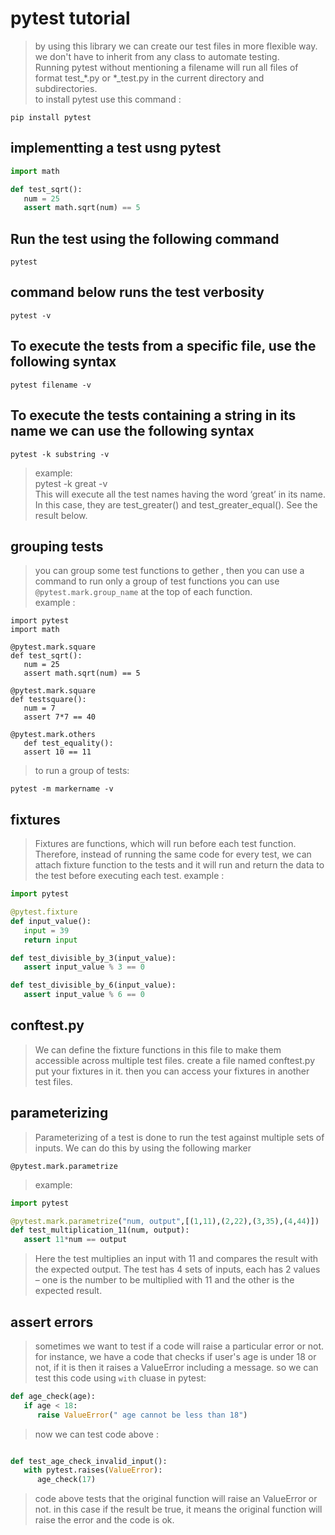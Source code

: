 # pytest tutorial
> by using this library we can create our test files in more flexible way. we don't have to inherit from any class to automate testing.  
> Running pytest without mentioning a filename will run all files of format test_*.py or *_test.py in the current directory and subdirectories.  
> to install pytest use this command :
```
pip install pytest
```

## implementting a test usng pytest
```python
import math

def test_sqrt():
   num = 25
   assert math.sqrt(num) == 5
```

## Run the test using the following command
```
pytest
```

## command below runs the test verbosity
```
pytest -v
```

## To execute the tests from a specific file, use the following syntax
```
pytest filename -v

```

## To execute the tests containing a string in its name we can use the following syntax
```
pytest -k substring -v
```
> example:  
> pytest -k great -v  
> This will execute all the test names having the word ‘great’ in its name. In this case, they are test_greater() and test_greater_equal(). See the result below.  

## grouping tests
> you can group some test functions to gether , then you can use a command to run only a group of test functions
> you can use `@pytest.mark.group_name` at the top of each function.  
> example :  
```
import pytest
import math

@pytest.mark.square
def test_sqrt():
   num = 25
   assert math.sqrt(num) == 5

@pytest.mark.square
def testsquare():
   num = 7
   assert 7*7 == 40

@pytest.mark.others
   def test_equality():
   assert 10 == 11
```
> to run a group of tests:
```
pytest -m markername -v

```

## fixtures
> Fixtures are functions, which will run before each test function.  
> Therefore, instead of running the same code for every test, we can attach fixture function to the tests and it will run and return the data to the test before executing each test.
> example :
```python
import pytest

@pytest.fixture
def input_value():
   input = 39
   return input

def test_divisible_by_3(input_value):
   assert input_value % 3 == 0

def test_divisible_by_6(input_value):
   assert input_value % 6 == 0

```

## conftest.py
> We can define the fixture functions in this file to make them accessible across multiple test files.
> create a file named conftest.py
> put your fixtures in it. then you can access your fixtures in another test files.


## parameterizing
> Parameterizing of a test is done to run the test against multiple sets of inputs. We can do this by using the following marker  

```
@pytest.mark.parametrize
```
> example:  
```python
import pytest

@pytest.mark.parametrize("num, output",[(1,11),(2,22),(3,35),(4,44)])
def test_multiplication_11(num, output):
   assert 11*num == output

```
> Here the test multiplies an input with 11 and compares the result with the expected output. The test has 4 sets of inputs, each has 2 values – one is the number to be multiplied with 11 and the other is the expected result.


## assert errors
> sometimes we want to test if a code will raise a particular error or not.
> for instance, we have a code that checks if user's age is under 18 or not, if it is then it raises a ValueError including a message. so we can test this code using `with` cluase in pytest:
```python
def age_check(age):
   if age < 18:
      raise ValueError(" age cannot be less than 18")
```
> now we can test code above :
```python

def test_age_check_invalid_input():
   with pytest.raises(ValueError):
      age_check(17)

```
> code above tests that the original function will raise an ValueError or not. in this case if the result be true, it means the original function will raise the error and the code is ok.


>  
